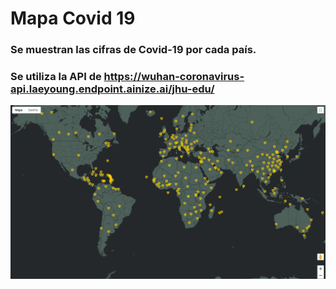 # Mapa Covid 19
### Se muestran las cifras de Covid-19 por cada país.
### Se utiliza la API de https://wuhan-coronavirus-api.laeyoung.endpoint.ainize.ai/jhu-edu/

![Image description](https://github.com/kristianlom/maps-covid-19/blob/master/screenshot_43.png)
